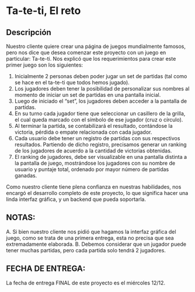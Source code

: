 # Ta-te-ti, El reto 
 
## Descripción

Nuestro cliente quiere crear una página de juegos mundialmente famosos, pero nos dice que desea comenzar este proyecto con un juego en particular: Ta-te-ti. Nos explicó que los requerimientos para crear este primer juego son los siguientes: 
 
1.	Inicialmente 2 personas deben poder jugar un set de partidas (tal como se hace en el ta-te-ti que todos hemos jugado). 
2.	Los jugadores deben tener la posibilidad de personalizar sus nombres al momento de iniciar un set de partidas en una pantalla inicial. 
3.	Luego de iniciado el “set”, los jugadores deben acceder a la pantalla de partidas. 
4.	En su turno cada jugador tiene que seleccionar un casillero de la grilla, el cual queda marcado con el símbolo de ese jugador (cruz o círculo). 
5.	Al terminar la partida, se contabilizará el resultado, contándose la victoria, pérdida o empate relacionada con cada jugador. 
6.	Cada usuario debe tener un registro de partidas con sus respectivos resultados. Partiendo de dicho registro, precisamos generar un ranking de los jugadores de      acuerdo a la cantidad de victorias obtenidas. 
7.	El ranking de jugadores, debe ser visualizable en una pantalla distinta a la pantalla de juego, mostrándose los jugadores con su nombre de usuario y puntaje        total, ordenado por mayor número de partidas ganadas.  
 
Como nuestro cliente tiene plena confianza en nuestras habilidades, nos encargó el desarrollo completo de este proyecto, lo que significa hacer una linda interfaz gráfica, y un backend que pueda soportarla. 
 
## NOTAS: 
 
A.	Si bien nuestro cliente nos pidió que hagamos la interfaz gráfica del juego, como se trata de una primera entrega, esta no precisa que sea extremadamente           elaborada.
B.	Debemos considerar que un jugador puede tener muchas partidas, pero cada partida solo tendrá 2 jugadores. 
 
## FECHA DE ENTREGA:  
 
La fecha de entrega FINAL de este proyecto es el miércoles 12/12.  

